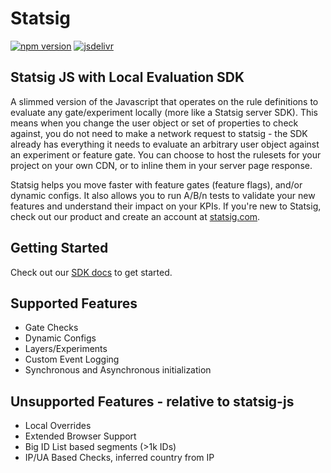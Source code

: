 # Statsig

[![npm version](https://badge.fury.io/js/statsig-js-local-eval.svg)](https://badge.fury.io/js/statsig-js-local-eval)
[![jsdelivr](https://data.jsdelivr.com/v1/package/npm/statsig-js-local-eval/badge)](https://www.jsdelivr.com/package/npm/statsig-js-local-eval)

## Statsig JS with Local Evaluation SDK

A slimmed version of the Javascript that operates on the rule definitions to evaluate any gate/experiment locally (more like a Statsig server SDK).  This means when you change the user object or set of properties to check against, you do not need to make a network request to statsig - the SDK already has everything it needs to evaluate an arbitrary user object against an experiment or feature gate.  You can choose to host the rulesets for your project on your own CDN, or to inline them in your server page response.  

Statsig helps you move faster with feature gates (feature flags), and/or dynamic configs. It also allows you to run A/B/n tests to validate your new features and understand their impact on your KPIs. If you're new to Statsig, check out our product and create an account at [statsig.com](https://www.statsig.com).

## Getting Started
Check out our [SDK docs](https://docs.statsig.com/client/jsLocalEvaluationSDK) to get started.

## Supported Features
- Gate Checks
- Dynamic Configs
- Layers/Experiments
- Custom Event Logging
- Synchronous and Asynchronous initialization

## Unsupported Features - relative to statsig-js
- Local Overrides
- Extended Browser Support
- Big ID List based segments (>1k IDs)
- IP/UA Based Checks, inferred country from IP

